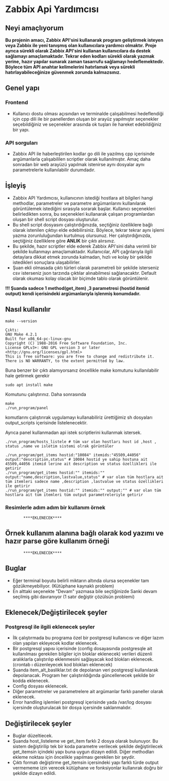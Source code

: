 # Zabbix Api Yardımcısı

## Neyi amaçlıyorum

**Bu projenin amacı, Zabbix API'sini kullanarak program geliştirmek isteyen veya Zabbix ile yeni tanışmış olan kullanıcılara yardımcı olmaktır.** 
**Proje ayrıca sürekli olarak Zabbix API'sini kullanan kullanıcılara da destek sağlamayı amaçlamaktadır. Tekrar eden kodları sürekli olarak yazmak yerine,** 
**hazır yapılar sunarak zaman tasarrufu sağlamayı hedeflemektedir. Böylece tüm API anahtar kelimelerini hatırlamak veya sürekli hatırlayabileceğinize güvenmek zorunda kalmazsınız.**

## Genel yapı
### Frontend
  - Kullanıcı dostu olması açısından ve terminalde çalışabilmesi hedeflendiği için cpp dili ile bir panellerden oluşan bir arayüz yapılmıştır seçenekler seçebildiğiniz ve seçenekler arasında ok tuşları ile hareket edebildiğiniz bir yapı.
### API sorguları
  - Zabbix API ile haberleştirilen kodlar go dili ile yazılmış cpp içerisinde argümanlarla çalışabililen scriptler olarak kullanılmıştır. Amaç daha sonradan bir web arayüzü yapılmak istenirse aynı dosyalar aynı parametrelerle kullanılabilir durumdadır.

## İşleyiş
- Zabbix API Yardımcısı, kullanıcının istediği hostlara ait bilgileri hangi methodlar, parametreler ve parametre argümanlarını kullanılarak görüntülemek istediğini sırasıyla sorarak başlar. Kullanıcı seçenekleri belirledikten sonra, bu seçenekleri kullanarak çalışan programlardan oluşan bir shell script dosyası oluşturulur.
- Bu shell script dosyasını çalıştırdığınızda, seçtiğiniz özelliklere bağlı olarak istenilen çıktıyı elde edebilirsiniz. Böylece, tekrar tekrar aynı işlemi yazma zorunluluğundan kurtulmuş olursunuz. Her çalıştırdığınızda, seçtiğiniz özelliklere göre **ANLIK** bir çıktı alırsınız.
- Bu şekilde, hazır scriptler elde ederek Zabbix API'sini daha verimli bir şekilde kullanmayı amaçlamaktadır. Kullanıcılar, API çağrılarıyla ilgili detaylara dikkat etmek zorunda kalmadan, hızlı ve kolay bir şekilde istedikleri sonuçlara ulaşabilirler.
- Şuan ekli olmasada çıktı türleri olarak parametreli bir şekilde isterseniz csv isterseniz json tarzında çıktılar alınabilmesi sağlanacaktır. Default olarak okuması kolay olacak bir biçimde tablo olarak görüntülenir.

**!!! Şuanda sadece 1 method(get_item) ,3 parametresi (hostid itemid output) kendi içerisindeki argümanlarıyla işlenmiş konumdadır.** 

## Nasıl kullanılır
```
make --version

Çıktı:
GNU Make 4.2.1
Built for x86_64-pc-linux-gnu
Copyright (C) 1988-2016 Free Software Foundation, Inc.
License GPLv3+: GNU GPL version 3 or later <http://gnu.org/licenses/gpl.html>
This is free software: you are free to change and redistribute it.
There is NO WARRANTY, to the extent permitted by law.
```
Buna benzer bir çıktı alamıyorsanız öncellikle make komutunu kullanılabilir hale getirmek gerekir
```
sudo apt install make
```
Komutunu çalıştırınız.
Daha sonrasında 
```
make
./run_program/panel
```
komutlarını çalıştırırak uygulamayı kullanabiliriz ürettiğimiz sh dosyaları output_scripts içerisinde listelenecektir.

Ayrıca panel kullanmadan api istek scriptlerini kullanmak istersek.
```
./run_program/hosts_listele # tüm var olan hostları host id ,host , status ,name ve isletim sistemi olrak görüntüler 

./run_program/get_items hostid:"10084" itemids:"45509,44056" output:"description,status" # 10084 hostid ye sahip hostuna ait 45509,44056 itemid lerine ait description ve status özellikleri ile getirir
./run_program/get_items hostid:"" itemids:"" output:"name,description,lastvalue,status" # var olan tüm hostlara ait tüm itemleri sadece name ,description ,lastvalue ve status özellikleri ile getirir
./run_program/get_items hostid:"" itemids:"" output:"" # var olan tüm hostlara ait tüm itemleri tüm output parametreleriyle getirir
```

### Resimlerle adım adım bir kullanım örnek
            ****EKLENECEK****
## Örnek kullanım alanına bağlı olarak kod yazımı ve hazır parse göre kullanım örneği
            ****EKLENECEK****
## Buglar
- Eğer terminal boyutu belirli miktarın altında olursa seçenekler tam gözükmeyebiliyor. (Kütüphane kaynaklı problem)
- En alttaki seçenekte "Devam" yazmasa bile seçtiğinizde Sanki devam seçilmiş gibi davranıyor (1 satır değiştir çözülsün problemi)

## Eklenecek/Değiştirilecek şeyler
### Postgresql ile ilgili eklenecek şeyler
- İlk çalıştırmada bu programa özel bir postgresql kullanıcısı ve diğer lazım olan yapıları ekleyecek kodlar eklenecek.
- Bir postgresql yapısı içerisinde (config dosayasında postgresqle ait kullanılması gerekilen bilgiler için bloklar eklenecek) verileri düzenli aralıklarla çalıştırılıp eklenmesini sağlayacak kod blokları eklenecek. (crontab ı düzenleyecek kod blokları eklenecek)
- Şuanda item_alt_basliklar.txt de depolanan veri postgresql kullanılarak depolanacak. Program her çalıştırıldığında güncellenecek şekilde bir kodda eklenecek.
- Config dosyası eklenecek.
- Diğer parametreler ve parametrelere ait argümanlar farklı paneller olarak eklenecek.
- Error handling işlemleri postgresql içerisinde yada /var/log dosyası içersinde oluşturulacak bir dosya içersinde saklanmalıdır.
  
## Değiştirilecek şeyler
- Buglar düzeltiecek.
- Şuanda host_listeleme ve get_item farklı 2 dosya olarak bulunuyor. Bu sistem değiştirilip tek bir koda parametre verilecek şekilde değiştirilecek get_itemsin içindeki yapı buna uygun dizayn edildi. Diğer methodları ekleme noktası için öncelikle yapılması gerekilen bir şeydir.
- Çıktı formatı değiştirme get_itemsin içersindeki yapı farklı türde output vermememe izin verecek kütüphane ve fonksiyonlar kullanırak doğru bir şekilde dizayn edildi.


